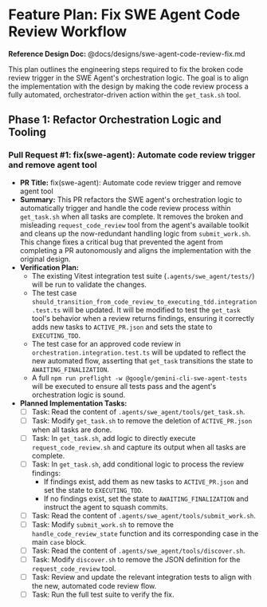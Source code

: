 # Feature Plan: Fix SWE Agent Code Review Workflow

**Reference Design Doc:** @docs/designs/swe-agent-code-review-fix.md

This plan outlines the engineering steps required to fix the broken code review trigger in the SWE Agent's orchestration logic. The goal is to align the implementation with the design by making the code review process a fully automated, orchestrator-driven action within the `get_task.sh` tool.

## Phase 1: Refactor Orchestration Logic and Tooling

### Pull Request #1: fix(swe-agent): Automate code review trigger and remove agent tool

-   **PR Title:** fix(swe-agent): Automate code review trigger and remove agent tool
-   **Summary:** This PR refactors the SWE agent's orchestration logic to automatically trigger and handle the code review process within `get_task.sh` when all tasks are complete. It removes the broken and misleading `request_code_review` tool from the agent's available toolkit and cleans up the now-redundant handling logic from `submit_work.sh`. This change fixes a critical bug that prevented the agent from completing a PR autonomously and aligns the implementation with the original design.
-   **Verification Plan:**
    -   The existing Vitest integration test suite (`.agents/swe_agent/tests/`) will be run to validate the changes.
    -   The test case `should_transition_from_code_review_to_executing_tdd.integration.test.ts` will be updated. It will be modified to test the `get_task` tool's behavior when a review returns findings, ensuring it correctly adds new tasks to `ACTIVE_PR.json` and sets the state to `EXECUTING_TDD`.
    -   The test case for an approved code review in `orchestration.integration.test.ts` will be updated to reflect the new automated flow, asserting that `get_task` transitions the state to `AWAITING_FINALIZATION`.
    -   A full `npm run preflight -w @google/gemini-cli-swe-agent-tests` will be executed to ensure all tests pass and the agent's orchestration logic is sound.
-   **Planned Implementation Tasks:**
    -   [ ] Task: Read the content of `.agents/swe_agent/tools/get_task.sh`.
    -   [ ] Task: Modify `get_task.sh` to remove the deletion of `ACTIVE_PR.json` when all tasks are done.
    -   [ ] Task: In `get_task.sh`, add logic to directly execute `request_code_review.sh` and capture its output when all tasks are complete.
    -   [ ] Task: In `get_task.sh`, add conditional logic to process the review findings:
        -   If findings exist, add them as new tasks to `ACTIVE_PR.json` and set the state to `EXECUTING_TDD`.
        -   If no findings exist, set the state to `AWAITING_FINALIZATION` and instruct the agent to squash commits.
    -   [ ] Task: Read the content of `.agents/swe_agent/tools/submit_work.sh`.
    -   [ ] Task: Modify `submit_work.sh` to remove the `handle_code_review_state` function and its corresponding case in the main `case` block.
    -   [ ] Task: Read the content of `.agents/swe_agent/tools/discover.sh`.
    -   [ ] Task: Modify `discover.sh` to remove the JSON definition for the `request_code_review` tool.
    -   [ ] Task: Review and update the relevant integration tests to align with the new, automated code review flow.
    -   [ ] Task: Run the full test suite to verify the fix.
